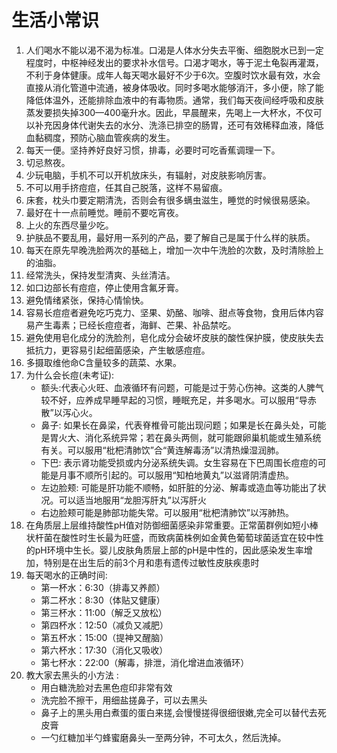 # 生活小常识

1. 人们喝水不能以渴不渴为标准。口渴是人体水分失去平衡、细胞脱水已到一定程度时，中枢神经发出的要求补水信号。口渴才喝水，等于泥土龟裂再灌溉，不利于身体健康。成年人每天喝水最好不少于6次。空腹时饮水最有效，水会直接从消化管道中流通，被身体吸收。同时多喝水能够消汗，多小便，除了能降低体温外，还能排除血液中的有毒物质。通常，我们每天夜间经呼吸和皮肤蒸发要损失掉300—400毫升水。因此，早晨醒来，先喝上一大杯水，不仅可以补充因身体代谢失去的水分、洗涤已排空的肠胃，还可有效稀释血液，降低血黏稠度，预防心脑血管疾病的发生。
2. 每天一便。坚持养好良好习惯，排毒，必要时可吃香蕉调理一下。  
3. 切忌熬夜。  
4. 少玩电脑，手机不可以开机放床头，有辐射，对皮肤影响厉害。  
5. 不可以用手挤痘痘，任其自己脱落，这样不易留痕。  
6. 床套，枕头巾要定期清洗，否则会有很多螨虫滋生，睡觉的时候很易感染。  
7. 最好在十一点前睡觉。睡前不要吃宵夜。  
8. 上火的东西尽量少吃。  
9. 护肤品不要乱用，最好用一系列的产品，要了解自己是属于什么样的肤质。  
10. 每天在原先早晚洗脸两次的基础上，增加一次中午洗脸的次数，及时清除脸上的油脂。
11. 经常洗头，保持发型清爽、头丝清洁。
12. 如口边部长有痘痘，停止使用含氟牙膏。
13. 避免情绪紧张，保持心情愉快。
14. 容易长痘痘者避免吃巧克力、坚果、奶酪、咖啡、甜点等食物，食用后体内容易产生毒素；已经长痘痘者，海鲜、芒果、补品禁吃。
15. 避免使用皂化成分的洗脸剂，皂化成分会破坏皮肤的酸性保护膜，使皮肤失去抵抗力，更容易引起细菌感染，产生敏感痘痘。
16. 多摄取维他命C含量较多的蔬菜、水果。
17. 为什么会长痘(未考证):
    * 额头:代表心火旺、血液循环有问题，可能是过于劳心伤神。这类的人脾气较不好，应养成早睡早起的习惯，睡眠充足，并多喝水。可以服用“导赤散”以泻心火。
    * 鼻子: 如果长在鼻梁，代表脊椎骨可能出现问题；如果是长在鼻头处，可能是胃火大、消化系统异常；若在鼻头两侧，就可能跟卵巢机能或生殖系统有关。可以服用“枇杷清肺饮”合“黄连解毒汤”以清热燥湿润肺。
    * 下巴: 表示肾功能受损或内分泌系统失调。女生容易在下巴周围长痘痘的可能是月事不顺所引起的。可以服用“知柏地黄丸”以滋肾阴清虚热。
    * 左边脸颊: 可能是肝功能不顺畅，如肝脏的分泌、解毒或造血等功能出了状况。可以适当地服用“龙胆泻肝丸”以泻肝火
    * 右边脸颊可能是肺部功能失常。可以服用“枇杷清肺饮”以泻肺热。
18. 在角质层上层维持酸性pH值对防御细菌感染非常重要。正常菌群例如短小棒状杆菌在酸性时生长最为旺盛，而致病菌株例如金黄色葡萄球菌适宜在较中性的pH环境中生长。婴儿皮肤角质层上部的pH是中性的，因此感染发生率增加，特别是在出生后的前3个月和患有遗传过敏性皮肤疾患时
19. 每天喝水的正确时间:
    * 第一杯水：6:30（排毒又养颜）
    * 第二杯水：8:30（体贴又健康）
    * 第三杯水：11:00（解乏又放松）
    * 第四杯水：12:50（减负又减肥）
    * 第五杯水：15:00（提神又醒脑）
    * 第六杯水：17:30（消化又吸收）
    * 第七杯水：22:00（解毒，排泄，消化增进血液循环）
20. 教大家去黑头的小方法 :
    * 用白糖洗脸对去黑色痘印非常有效 
    * 洗完脸不擦干，用细盐搓鼻子，可以去黑头 
    * 鼻子上的黑头用白煮蛋的蛋白来搓,会慢慢搓得很细很嫩,完全可以替代去死皮膏
    * 一勺红糖加半勺蜂蜜磨鼻头一至两分钟，不可太久，然后洗掉。